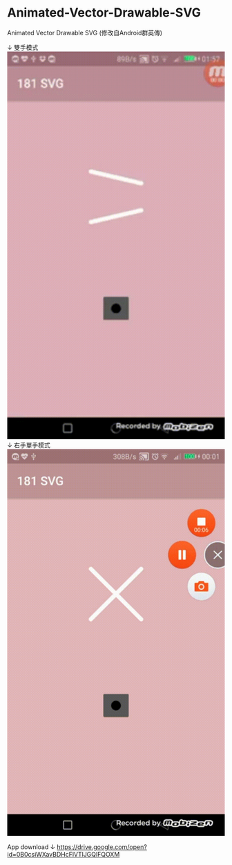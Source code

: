 # Animated-Vector-Drawable-SVG
Animated Vector Drawable SVG
(修改自Android群英傳)

↓ 雙手模式<br>
![Example1](gif1.gif)
<br>
↓ 右手單手模式<br>
![Example1](gif2.gif)

App download ↓
https://drive.google.com/open?id=0B0csiWXavBDHcFlVTlJGQlFQOXM
